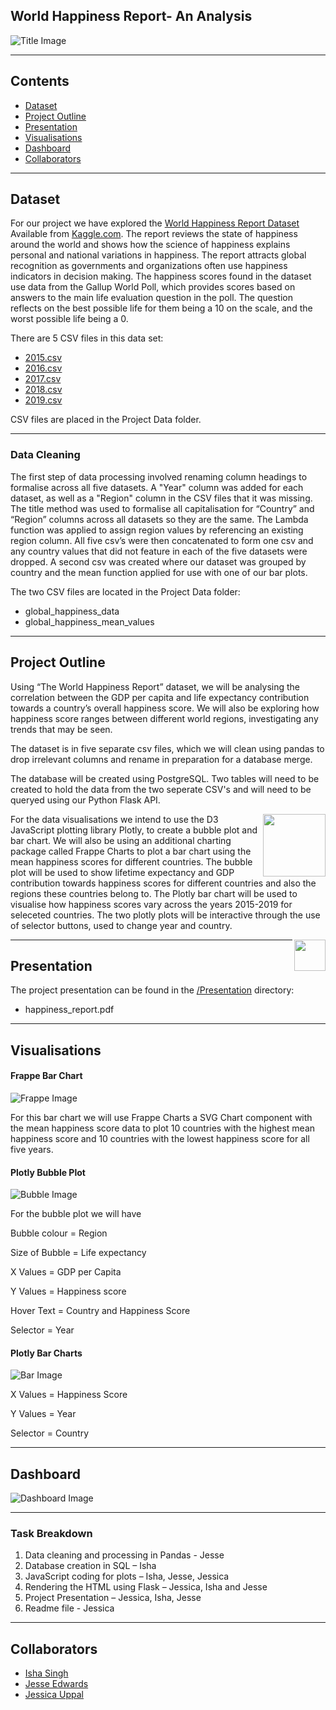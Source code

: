 ﻿## World Happiness Report- An Analysis 


![Title Image](Images/repository_image.png)

--------------------------------------------------------------------------------------------------------------------------------------------------------------------------

## Contents

* [Dataset](#dataset-header)
* [Project Outline](#project-header)
* [Presentation](#presentation-header)
* [Visualisations](#visualisation-header)
* [Dashboard](#dashboard-header)
* [Collaborators](#team-header)

--------------------------------------------------------------------------------------------------------------------------------------------------------------------------

## <a id="dataset-header"></a>Dataset

For our project we have explored the [World Happiness Report Dataset](https://www.kaggle.com/unsdsn/world-happiness)\
Available from [Kaggle.com](https://www.kaggle.com). 
The report reviews the state of happiness around the world and shows how the science of happiness explains personal and national variations in happiness. The report attracts global recognition as governments and organizations often use happiness indicators in decision making.
The happiness scores found in the dataset use data from the Gallup World Poll, which provides scores based on answers to the main life evaluation question in the poll. The question reflects on the best possible life for them being a 10 on the scale, and the worst possible life being a 0. 

There are 5 CSV files in this data set: 

* [2015.csv](https://www.kaggle.com/unsdsn/world-happiness?select=2015.csv)
* [2016.csv](https://www.kaggle.com/unsdsn/world-happiness?select=2016.csv)
* [2017.csv](https://www.kaggle.com/unsdsn/world-happiness?select=2017.csv)
* [2018.csv](https://www.kaggle.com/unsdsn/world-happiness?select=2018.csv)
* [2019.csv](https://www.kaggle.com/unsdsn/world-happiness?select=2019.csv)

CSV files are placed in the Project Data folder.

--------------------------------------------------------------------------------------------------------------------------------------------------------------------------

### Data Cleaning

The first step of data processing involved renaming column headings to formalise across all five datasets. A "Year" column was added for each dataset, as well as a "Region" column in the CSV files that it was missing. The title method was used to formalise all capitalisation for “Country” and “Region” columns across all datasets so they are the same. The Lambda function was applied to assign region values by referencing an existing region column. All five csv’s were then concatenated to form one csv and any country values that did not feature in each of the five datasets were dropped. A second csv was created where our dataset was grouped by country and the mean function applied for use with one of our bar plots.

The two CSV files are located in the Project Data folder:
* global_happiness_data
* global_happiness_mean_values

--------------------------------------------------------------------------------------------------------------------------------------------------------------------------


## <a id="project-header"></a>Project Outline

Using “The World Happiness Report” dataset, we will be analysing the correlation between the GDP per capita and life expectancy contribution towards a country’s overall happiness score. We will also be exploring how happiness score ranges between different world regions, investigating any trends that may be seen. 

The dataset is in five separate csv files, which we will clean using pandas to drop irrelevant columns and rename in preparation for a database merge.
  
The database will be created using PostgreSQL. Two tables will need to be created to hold the data from the two seperate CSV's and will need to be queryed using our Python Flask API.

[<img src="https://wiki.postgresql.org/images/a/a4/PostgreSQL_logo.3colors.svg" align="right"  width="100">](https://www.postgresql.org/)

For the data visualisations we intend to use the D3 JavaScript plotting library Plotly, to create a bubble plot and bar chart. We will also be using an additional charting package called Frappe Charts to plot a bar chart using the mean happiness scores for different countries.
The bubble plot will be used to show lifetime expectancy and GDP contribution towards happiness scores for different countries and also the regions these countries belong to. The Plotly bar chart will be used to visualise how happiness scores vary across the years 2015-2019 for seleceted countries. The two plotly plots will be interactive through the use of selector buttons, used to change year and country. 


<a href="https://plotly.com/javascript/"><img src="https://images.plot.ly/logo/plotlyjs-logo@2x.png" align="right" height="50"></a>

--------------------------------------------------------------------------------------------------------------------------------------------------------------------------


## <a id="presentation-header"></a>Presentation

The project presentation can be found in the [/Presentation](Presentation/) directory:

* happiness_report.pdf

--------------------------------------------------------------------------------------------------------------------------------------------------------------------------


## <a id="visualisation-header"></a>Visualisations

#### Frappe Bar Chart

![Frappe Image](Images/frappe_bar_chart.JPG)


For this bar chart we will use Frappe Charts a SVG Chart component with the mean happiness score data to plot 10 countries with the highest mean happiness score and 10 countries with the lowest happiness score for all five years.

#### Plotly Bubble Plot

![Bubble Image](Images/plotly_bubble.JPG)


For the bubble plot we will have

Bubble colour = Region

Size of Bubble = Life expectancy

X Values = GDP per Capita

Y Values = Happiness score

Hover Text = Country and Happiness Score

Selector = Year

#### Plotly Bar Charts

![Bar Image](Images/plotly_bar.png)


X Values = Happiness Score

Y Values = Year

Selector = Country




----------------------------------------------------------------------------------------------------------------------------


## <a id="dashboard-header"></a>Dashboard



![Dashboard Image](Images/final_dashboard.JPG)

----------------------------------------------------------------------------------------------------------------------------

### Task Breakdown

1. Data cleaning and processing in Pandas - Jesse
2. Database creation in SQL – Isha
3. JavaScript coding for plots – Isha, Jesse, Jessica 
4. Rendering the HTML using Flask – Jessica, Isha and Jesse 
5. Project Presentation – Jessica, Isha, Jesse
6. Readme file - Jessica

----------------------------------------------------------------------------------------------------------------------------

## <a id="team-header"></a>Collaborators

* [Isha Singh](https://github.com/isha167)
* [Jesse Edwards](https://github.com/Squonk713)
* [Jessica Uppal](https://github.com/JessicaUppal)


